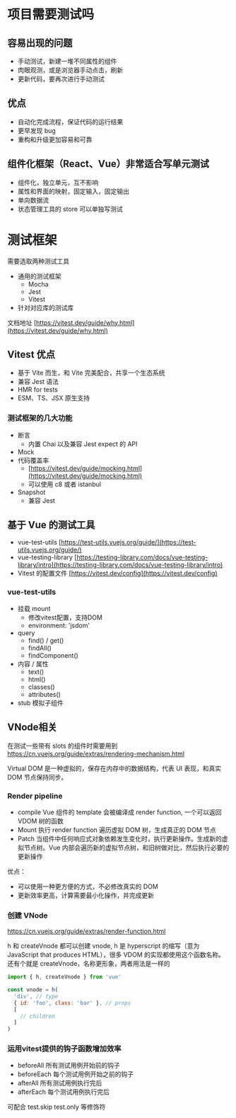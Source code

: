 # 项目需要测试吗

## 容易出现的问题

- 手动测试，新建一堆不同属性的组件
- 肉眼观测，或是浏览器手动点击，刷新
- 更新代码，要再次进行手动测试

## 优点

- 自动化完成流程，保证代码的运行结果
- 更早发现 bug
- 重构和升级更加容易和可靠

## 组件化框架（React、Vue）非常适合写单元测试

- 组件化，独立单元，互不影响
- 属性和界面的映射，固定输入，固定输出
- 单向数据流
- 状态管理工具的 store 可以单独写测试

# 测试框架

需要选取两种测试工具

- 通用的测试框架
  - Mocha
  - Jest
  - Vitest
- 针对对应库的测试库

文档地址 [https://vitest.dev/guide/why.html](https://vitest.dev/guide/why.html)

## Vitest 优点

- 基于 Vite 而生，和 Vite 完美配合，共享一个生态系统
- 兼容 Jest 语法
- HMR for tests
- ESM、TS、JSX 原生支持

### 测试框架的几大功能

- 断言
  - 内置 Chai 以及兼容 Jest expect 的 API
- Mock
- 代码覆盖率
  - [https://vitest.dev/guide/mocking.html](https://vitest.dev/guide/mocking.html)
  - 可以使用 c8 或者 istanbul
- Snapshot
  - 兼容 Jest

## 基于 Vue 的测试工具

- vue-test-utils [https://test-utils.vuejs.org/guide/](https://test-utils.vuejs.org/guide/)
- vue-testing-library [https://testing-library.com/docs/vue-testing-library/intro](https://testing-library.com/docs/vue-testing-library/intro)
- Vitest 的配置文件 [https://vitest.dev/config](https://vitest.dev/config)

### vue-test-utils

- 挂载 mount
  - 修改vitest配置，支持DOM
  - environment: 'jsdom'
- query
  - find() / get()
  - findAll()
  - findComponent()
- 内容 / 属性
  - text()
  - html()
  - classes()
  - attributes()
- stub 模拟子组件

## VNode相关

在测试一些带有 slots 的组件时需要用到 https://cn.vuejs.org/guide/extras/rendering-mechanism.html

Virtual DOM 是一种虚拟的，保存在内存中的数据结构，代表 UI 表现，和真实 DOM 节点保持同步。

### Render pipeline

- compile Vue 组件的 template 会被编译成 render function, 一个可以返回 VDOM 树的函数
- Mount 执行 render function 遍历虚拟 DOM 树，生成真正的 DOM 节点
- Patch 当组件中任何响应式对象依赖发生变化时，执行更新操作。生成新的虚拟节点树。Vue 内部会遍历新的虚拟节点树，和旧树做对比，然后执行必要的更新操作

优点：

- 可以使用一种更方便的方式，不必修改真实的 DOM
- 更新效率更高，计算需要最小化操作，并完成更新

### 创建 VNode

https://cn.vuejs.org/guide/extras/render-function.html

h 和 createVnode 都可以创建 vnode, h 是 hyperscript 的缩写（意为 JavaScript that produces HTML），很多 VDOM 的实现都使用这个函数名称。还有个就是 createVnode，名称更形象，两者用法是一样的

```js
import { h, createVnode } from 'vue'

const vnode = h(
  'div', // type
  { id: 'foo', class: 'bar' }, // props
  [
    // children
  ]
)
```

### 运用vitest提供的钩子函数增加效率

- beforeAll 所有测试用例开始前的钩子
- beforeEach 每个测试用例开始之前的钩子
- afterAll 所有测试用例执行完后
- afterEach 每个测试用例执行完后

可配合 test.skip  test.only 等修饰符